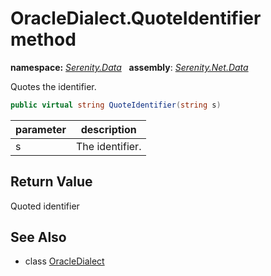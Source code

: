 # OracleDialect.QuoteIdentifier method
**namespace:** *[Serenity.Data](../../README.md#serenity.data-namespace)*   **assembly**: *[Serenity.Net.Data](../../README.md)*

Quotes the identifier.

```csharp
public virtual string QuoteIdentifier(string s)
```

| parameter | description |
| --- | --- |
| s | The identifier. |

## Return Value

Quoted identifier

## See Also

* class [OracleDialect](../OracleDialect.md)